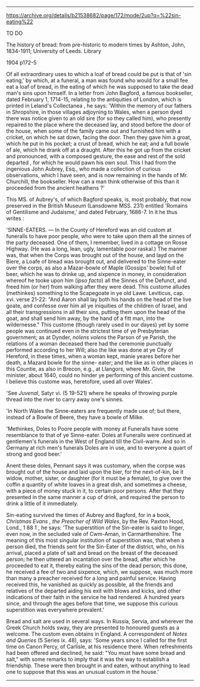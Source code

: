 

---
https://archive.org/details/b21538682/page/172/mode/2up?q=%22sin-eating%22

TO DO

The history of bread: from pre-historic to modern times
by Ashton, John, 1834-1911; University of Leeds. Library

1904
p172-5


Of all extraordinary uses to which a loaf of bread could be put is that of 'sin eating,' by which, at a funeral, a man was found who would for a small fee eat a loaf of bread, in the eating of which he was supposed to take the dead man's sins upon himself. In a letter from John Bagford, a famous bookseller, dated February 1, 1714-15, relating to the antiquities of London, which is printed in Leland's Collectanea , he says: 'Within the memory of our fathers in Shropshire, in those villages adjoyning to Wales, when a person dyed there was notice given to an old sire (for so they called him), who presently repaired to the place where the deceased lay, and stood before the door of the house, when some of the family came out and furnished him with a cricket, on which he sat down, facing the door. Then they gave him a groat, which he put in his pocket; a crust of bread, which he eat; and a full bowle of ale, which he drank off at a draught. After this he got up from the cricket and pronounced, with a composed gesture, the ease and rest of the sold departed , for which he would pawn his own soul. This I had from the ingenious John Aubrey, Esq., who made a collection of curious observations, which I have seen, and is now remaining in the hands of Mr. Churchill, the bookseller. How can a man think otherwise of this than it proceeded from the ancient heathens ?'

This MS. of Aubrey's, of which Bagford speaks, is, most probably, that now preserved in the British Museum (Lansdowne MSS. 231) entitled 'Romains of Gentilisme and Judaisme,' and dated February, 1686-7. In it he thus writes :

'SINNE-EATERS. — In the County of Hereford was an old custom at funeralls to have poor people, who were to take upon them all the sinnes of the party deceased. One of them, I remember, lived in a cottage on Rosse Highway. (He was a long, lean, ugly, lamentable poor raskal.) The manner was, that when the Corps was brought out of the house, and layd on the Biere, a Loafe of bread was brought out, and delivered to the Sinne-eater over the corps, as also a Mazar-bowle of Maple (Gossips' bowle) full of beer, which he was to drinke up, and sixpence in money, in consideration whereof he tooke upon him (*ipso facto*) all the Sinnes of the Defunct, and freed him (or her) from walking after they were dead. This custome alludes (methinkes) something to the Scapegoate in ye old Lawe. Leviticus, cap. xvi. verse 21-22: "And Aaron shall lay both his hands on the head of the live goate, and confesse over him all ye iniquities of the children of Israel, and all their transgressions in all their sins, putting them upon the head of the goat, and shall send him away, by the hand of a fitt man, into the wildernesse." This custome (though rarely used in our dayes) yet by some people was continued even in the strictest time of ye Presbyterian government; as at Dynder, *nolens volens* the Parson of ye Parish, the relations of a woman deceased there had the ceremonie punctually performed according to her Will; also the like was done at ye City of Hereford, in these times, when a woman kept, manie yeares before her death, a Mazard bowle for the sinne- eater; and the like as in other places in this Countie, as also in Brecon, e.g., at Llangors, where Mr. Givin, the minister, about 1640, could no hinder ye performing of this ancient custome. I believe this custome was, heretofore, used all over Wales'.

'See *Juvenal*, Satyr vi. (5 19-521) where he speaks of throwing purple thread into the river to carry away one's sinnes.

'In North Wales the Sinne-eaters are frequently made use of; but there, instead of a Bowle of Beere, they have a bowle of Milke.

'Methinkes, Doles to Poore people with money at Funeralls have some resemblance to that of ye Sinne-eater. Doles at Funeralls were continued at gentlemen's funerals in the West of England till the Civil-warre. And so in Germany at rich men's funerals Doles are in use, and to everyone a quart of strong and good beer.'

Anent these doles, Pennant says it was customary, when the corpse was brought out of the house and laid upon the bier, for the next-of-kin, be it widow, mother, sister, or daughter (for it must be a female), to give over the coffin a quantity of white loaves in a great dish, and sometimes a cheese, with a piece of money stuck in it, to certain poor persons. After that they presented in the same manner a cup of drink, and required the person to drink a little of it immediately.

Sin-eating survived the times of Aubrey and Bagford, for in a book, *Christmas Evans , the Preacher of Wild Wales*, by the Rev. Paxton Hood, Lond., 1 88 1 , he says: 'The superstition of the Sin-eater is said to linger, even now, in the secluded vale of Cwm-Aman, in Carmarthenshire. The meaning of this most singular institution of superstition was, that when a person died, the friends sent for the Sin-Eater of the district, who, on his arrival, placed a plate of salt and bread on the breast of the deceased person; he then uttered an incantation over the bread, after which he proceeded to eat it, thereby eating the sins of the dead person; this done, he received a fee of two and sixpence, which, we suppose, was much more than many a preacher received for a long and painful service. Having received this, he vanished as quickly as possible, all the friends and relatives of the departed aiding his exit with blows and kicks, and other indications of their faith in the service he had rendered. A hundred years since, and through the ages before that time, we suppose this curious superstition was everywhere prevalent.'

Bread and salt are used in several ways. In Russia, Servia, and wherever the Greek Church holds sway, they are presented to honoured guests as a welcome. The custom even obtains in England. A correspondent of *Notes and Queries* (5 Series ix. 48), says: 'Some years since I called for the first time on Canon Percy, of Carlisle, at his residence there. When refreshments had been offered and declined, he said: "You must have some bread and salt," with some remarks to imply that it was the way to establish a friendship. These were then brought in and eaten, without anything to lead one to suppose that this was an unusual custom in the house.'

---



